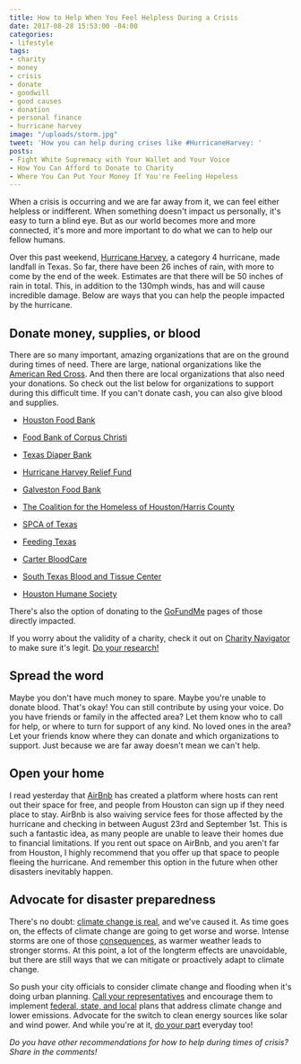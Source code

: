 ```yaml
---
title: How to Help When You Feel Helpless During a Crisis
date: 2017-08-28 15:53:00 -04:00
categories:
- lifestyle
tags:
- charity
- money
- crisis
- donate
- goodwill
- good causes
- donation
- personal finance
- hurricane harvey
image: "/uploads/storm.jpg"
tweet: 'How you can help during crises like #HurricaneHarvey: '
posts:
- Fight White Supremacy with Your Wallet and Your Voice
- How You Can Afford to Donate to Charity
- Where You Can Put Your Money If You're Feeling Hopeless
---
```


When a crisis is occurring and we are far away from it, we can feel either helpless or indifferent. When something doesn't impact us personally, it's easy to turn a blind eye. But as our world becomes more and more connected, it's more and more important to do what we can to help our fellow humans.

Over this past weekend, [Hurricane Harvey](https://www.theguardian.com/us-news/2017/aug/28/tropical-storm-harvey-hits-houston-what-we-know-so-far), a category 4 hurricane, made landfall in Texas. So far, there have been 26 inches of rain, with more to come by the end of the week. Estimates are that there will be 50 inches of rain in total. This, in addition to the 130mph winds, has and will cause incredible damage. Below are ways that you can help the people impacted by the hurricane.

## Donate money, supplies, or blood

There are so many important, amazing organizations that are on the ground during times of need. There are large, national organizations like the [American Red Cross](http://www.redcrossblood.org/). And then there are local organizations that also need your donations. So check out the list below for organizations to support during this difficult time. If you can't donate cash, you can also give blood and supplies.

* [Houston Food Bank](http://www.houstonfoodbank.org/)

* [Food Bank of Corpus Christi](http://www.foodbankcc.com/)

* [Texas Diaper Bank](https://texasdiaperbank.networkforgood.com/projects/33717-change-a-life)

* [Hurricane Harvey Relief Fund](http://ghcf.org/hurricane-relief/)

* [Galveston Food Bank](http://www.galvestoncountyfoodbank.org/)

* [The Coalition for the Homeless of Houston/Harris County](http://www.homelesshouston.org/)

* [SPCA of Texas](https://spca.org/give)

* [Feeding Texas](https://donatenow.networkforgood.org/feeding-texas)

* [Carter BloodCare](http://www.carterbloodcare.org/donate-blood/)

* [South Texas Blood and Tissue Center](https://www.donatingforlife.org/index.cfm?utm_source=website&utm_medium=locations&utm_campaign=11.23.15-dfl-locations-page-website-find-a-blood-drive-link)

* [Houston Humane Society](http://www.houstonhumane.org/giving)

There's also the option of donating to the [GoFundMe](https://www.gofundme.com/hurricaneharvey) pages of those directly impacted.

If you worry about the validity of a charity, check it out on [Charity Navigator](https://www.charitynavigator.org/index.cfm?bay=content.view&cpid=5239) to make sure it's legit. [Do your research!](https://www.propublica.org/article/5-tips-for-donating-after-disasters)

## Spread the word

Maybe you don't have much money to spare. Maybe you're unable to donate blood. That's okay! You can still contribute by using your voice. Do you have friends or family in the affected area? Let them know who to call for help, or where to turn for support of any kind. No loved ones in the area? Let your friends know where they can donate and which organizations to support. Just because we are far away doesn't mean we can't help.

## Open your home

I read yesterday that [AirBnb](https://www.airbnb.com/disaster/hurricaneharveyevacuees) has created a platform where hosts can rent out their space for free, and people from Houston can sign up if they need place to stay. AirBnb is also waiving service fees for those affected by the hurricane and checking in between August 23rd and September 1st. This is such a fantastic idea, as many people are unable to leave their homes due to financial limitations. If you rent out space on AirBnb, and you aren't far from Houston, I highly recommend that you offer up that space to people fleeing the hurricane. And remember this option in the future when other disasters inevitably happen. 

## Advocate for disaster preparedness

There's no doubt: [climate change is real](https://www.youtube.com/watch?v=EtW2rrLHs08), and we've caused it. As time goes on, the effects of climate change are going to get worse and worse. Intense storms are one of those [consequences](https://www.nrdc.org/stories/are-effects-global-warming-really-bad), as warmer weather leads to stronger storms. At this point,  a lot of the longterm effects are unavoidable, but there are still ways that we can mitigate or proactively adapt to climate change.

So push your city officials to consider climate change and flooding when it's doing urban planning. [Call your representatives](https://5calls.org/) and encourage them to implement [federal, state, and local](http://www.rollingstone.com/politics/features/how-politicians-must-fight-climate-change-in-the-trump-era-w489549) plans that address climate change and lower emissions. Advocate for the switch to clean energy sources like solar and wind power. And while you're at it, [do your part](https://www.maggiegermano.com/blog/how-to-help-save-the-planet-on-a-budget/) everyday too!

*Do you have other recommendations for how to help during times of crisis? Share in the comments!*